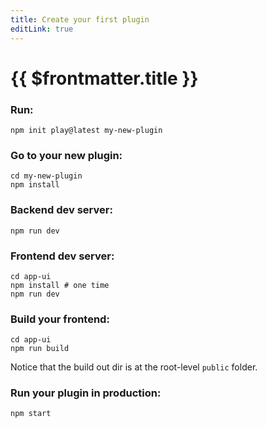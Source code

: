 ```yaml
---
title: Create your first plugin
editLink: true
---
```


# {{ $frontmatter.title }}

### Run:

```shell
npm init play@latest my-new-plugin
```

### Go to your new plugin:

```shell
cd my-new-plugin
npm install
```

### Backend dev server:

```shell
npm run dev
```

### Frontend dev server:

```shell
cd app-ui
npm install # one time
npm run dev
```

### Build your frontend:

```shell
cd app-ui
npm run build
```

Notice that the build out dir is at the root-level `public` folder.

### Run your plugin in production:

```shell
npm start
```
